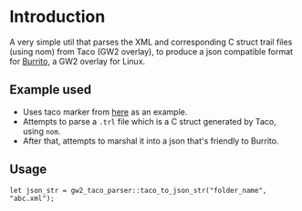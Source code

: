 # Introduction

A very simple util that parses the XML and corresponding C struct trail files (using nom) from Taco (GW2 overlay), to produce a json compatible format for [Burrito](https://github.com/AsherGlick/Burrito), a GW2 overlay for Linux.

## Example used

- Uses taco marker from [here](https://fast.farming-community.eu/open-world/solo-farming) as an example.
- Attempts to parse a `.trl` file which is a C struct generated by Taco, using `nom`.
- After that, attempts to marshal it into a json that's friendly to Burrito.

## Usage

```
let json_str = gw2_taco_parser::taco_to_json_str("folder_name", "abc.xml");
```
